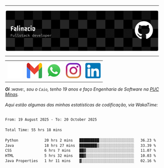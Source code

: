 -----

<div>
<img align="center" alt="Header" src="img/github-header-banner.png"/>
</div>

-----

<div align="center">
<table>
<tr>
 <td align="center" colspan="11"></td>
</tr> 
<tr>

<td><a href="https://github.com/caiofalsantos" target="_blank"><img src="img/github2.png" width="50px" height="50px"/></a>
</td>
<td><a href="mailto:caiofalinacio@gmail.com" target="_blank"><img src="img/gmail3.png" width="50px" height="50px"/></a>
</td>
<td><a href="https://wa.me/5531995597489" target="_blank"><img src="img/wpp2.png" width="50px" height="50px"/></a>
</td>
<td><a href="https://www.instagram.com/caiofalinacio/" target="_blank"><img src="img/insta2.png" width="50px" height="50px"/></a>
</td>
<td><a href="https://www.linkedin.com/in/caio-falinacio-464b18357" target="_blank"><img src="img/linkedin2.png" width="50px" height="50px"/></a>
</td>

</tr>
<tr>
 <td align="center" colspan="11"></td>
</tr> 
</table>
</div>

<div align="justify">
<i><b>Oi</b> :wave:, sou o <code>Caio</code>, tenho 19 anos e faço Engenharia de Software na <a href="https://www.pucminas.br/" target="_blank">PUC Minas</a>.</i> 
<i><br><br>Aqui estão algumas das minhas estatísticas de codificação, via WakaTime:</i>
</div>
<br>
<!--START_SECTION:waka-->

```txt
From: 19 August 2025 - To: 20 October 2025

Total Time: 55 hrs 18 mins

Python            20 hrs 2 mins   █████████░░░░░░░░░░░░░░░░   36.23 %
Java              18 hrs 27 mins  ████████▒░░░░░░░░░░░░░░░░   33.39 %
CSS               6 hrs 7 mins    ██▓░░░░░░░░░░░░░░░░░░░░░░   11.07 %
HTML              5 hrs 32 mins   ██▓░░░░░░░░░░░░░░░░░░░░░░   10.03 %
Java Properties   1 hr 11 mins    ▓░░░░░░░░░░░░░░░░░░░░░░░░   02.16 %
```

<!--END_SECTION:waka-->







